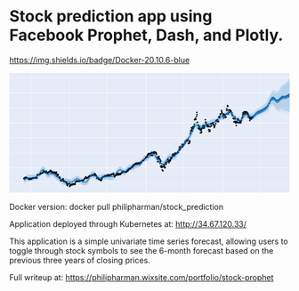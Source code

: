 # Stock prediction app using Facebook Prophet, Dash, and Plotly.

https://img.shields.io/badge/Docker-20.10.6-blue


![alt text](https://github.com/philipharman/stock_prophet/blob/master/coverphoto.png)

Docker version: 
docker pull philipharman/stock_prediction

Application deployed through Kubernetes at: http://34.67.120.33/

This application is a simple univariate time series forecast, allowing users to toggle through stock symbols to see the 6-month forecast based on the previous three years of closing prices.

Full writeup at: https://philipharman.wixsite.com/portfolio/stock-prophet
